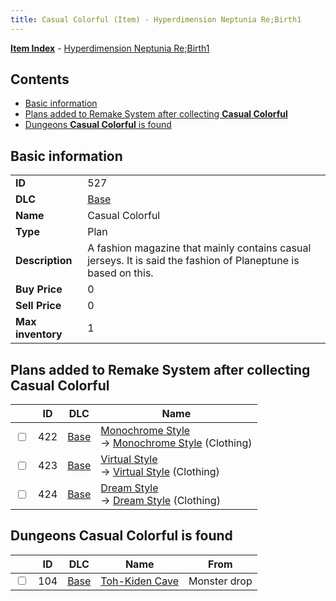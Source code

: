 ```yaml
---
title: Casual Colorful (Item) - Hyperdimension Neptunia Re;Birth1
---
```


[**Item Index**](/neptunia/rb1/item/index.html) - [Hyperdimension Neptunia Re;Birth1](/neptunia/rb1)

## Contents

- [Basic information](#basic-information)
- [Plans added to Remake System after collecting **Casual Colorful**](#plans-added-to-remake-system-after-collecting-casual-colorful)
- [Dungeons **Casual Colorful** is found](#dungeons-casual-colorful-is-found)

## Basic information

|   |   |
| -- | -- |
| **ID** | 527 |
| **DLC** | [Base](/neptunia/rb1/dlc/1-base.html) |
| **Name** | Casual Colorful |
| **Type** | Plan |
| **Description** | A fashion magazine that mainly contains casual jerseys. It is said the fashion of Planeptune is based on this. |
| **Buy Price** | 0 |
| **Sell Price** | 0 |
| **Max inventory** | 1 |


## Plans added to Remake System after collecting **Casual Colorful**

|    | ID | DLC | Name |
| -- | -- | --- | ---- |
| <input type="checkbox" id="rb1-remake-1-422" class="trackbox" /> | 422 | [Base](/neptunia/rb1/dlc/1-base.html) | [Monochrome Style](/neptunia/rb1/remake/1-422-monochrome-style.html)<br /> → [Monochrome Style](/neptunia/rb1/item/1-2807-monochrome-style.html) (Clothing) |
| <input type="checkbox" id="rb1-remake-1-423" class="trackbox" /> | 423 | [Base](/neptunia/rb1/dlc/1-base.html) | [Virtual Style](/neptunia/rb1/remake/1-423-virtual-style.html)<br /> → [Virtual Style](/neptunia/rb1/item/1-2808-virtual-style.html) (Clothing) |
| <input type="checkbox" id="rb1-remake-1-424" class="trackbox" /> | 424 | [Base](/neptunia/rb1/dlc/1-base.html) | [Dream Style](/neptunia/rb1/remake/1-424-dream-style.html)<br /> → [Dream Style](/neptunia/rb1/item/1-2809-dream-style.html) (Clothing) |


## Dungeons **Casual Colorful** is found

|    | ID | DLC | Name | From |
| -- | -- | --- | ---- | ---- |
| <input type="checkbox" id="rb1-dungeon-1-104" class="trackbox" /> | 104 | [Base](/neptunia/rb1/dlc/1-base.html) | [Toh-Kiden Cave](/neptunia/rb1/dungeon/1-104-toh-kiden-cave.html) | Monster drop |
